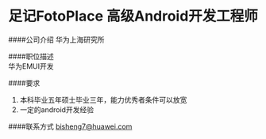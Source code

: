 足记FotoPlace 高级Android开发工程师
==========

####公司介绍
华为上海研究所  

####职位描述  
华为EMUI开发

####要求 
1. 本科毕业五年硕士毕业三年，能力优秀者条件可以放宽
2. 一定的android开发经验
  

####联系方式
[bisheng7@huawei.com](mailto:bisheng7@huawei.com)
